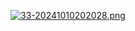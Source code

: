[![33-20241010202028.png](https://i.postimg.cc/ZK04vN31/33-20241010202028.png)](https://postimg.cc/gn9ffngD)
